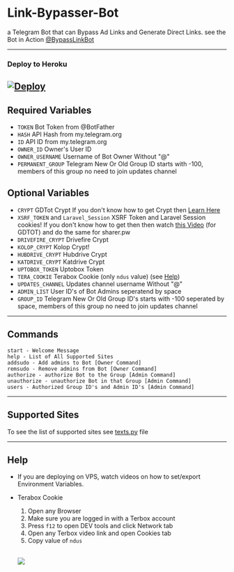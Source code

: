 # Link-Bypasser-Bot

a Telegram Bot that can Bypass Ad Links and Generate Direct Links. see the Bot in Action [@BypassLinkBot](https://t.me/BypassLinkBot)

---
### Deploy to Heroku
[![Deploy](https://www.herokucdn.com/deploy/button.svg)](https://heroku.com/deploy?template=https://github.com/jegaa1/Bypassjefass)
---

## Required Variables

- `TOKEN` Bot Token from @BotFather
- `HASH` API Hash from my.telegram.org
- `ID` API ID from my.telegram.org
- `OWNER_ID` Owner's User ID
- `OWNER_USERNAME` Username of Bot Owner Without "@"
- `PERMANENT_GROUP` Telegram New Or Old Group ID starts with -100, members of this group no need to join updates channel

## Optional Variables

- `CRYPT` GDTot Crypt If you don't know how to get Crypt then [Learn Here](https://www.youtube.com/watch?v=EfZ29CotRSU)
- `XSRF_TOKEN` and `Laravel_Session` XSRF Token and Laravel Session cookies! If you don't know how to get then then watch [this Video](https://www.youtube.com/watch?v=EfZ29CotRSU) (for GDTOT) and do the same for sharer.pw
- `DRIVEFIRE_CRYPT` Drivefire Crypt
- `KOLOP_CRYPT`  Kolop Crypt!
- `HUBDRIVE_CRYPT` Hubdrive Crypt
- `KATDRIVE_CRYPT` Katdrive Crypt
- `UPTOBOX_TOKEN` Uptobox Token
- `TERA_COOKIE` Terabox Cookie (only `ndus` value) (see [Help](#help))
- `UPDATES_CHANNEL` Updates channel username Without "@"
- `ADMIN_LIST` User ID's of Bot Admins seperatend by space
- `GROUP_ID` Telegram New Or Old Group ID's starts with -100 seperated by space, members of this group no need to join updates channel

---

## Commands

```
start - Welcome Message
help - List of All Supported Sites
addsudo - Add admins to Bot [Owner Command]
remsudo - Remove admins from Bot [Owner Command]
authorize - authorize Bot to the Group [Admin Command]
unauthorize - unauthorize Bot in that Group [Admin Command]
users - Authorized Group ID's and Admin ID's [Admin Command]
```

---

## Supported Sites

To see the list of supported sites see [texts.py](https://github.com/bipinkrish/Link-Bypasser-Bot/blob/main/texts.py) file

---

## Help

* If you are deploying on VPS, watch videos on how to set/export Environment Variables.

* Terabox Cookie

    1. Open any Browser
    2. Make sure you are logged in with a Terbox account
    3. Press `f12` to open DEV tools and click Network tab
    4. Open any Terbox video link and open Cookies tab
    5. Copy value of `ndus`
   
   <br>

   ![](https://i.ibb.co/hHBZM5m/Screenshot-113.png)
